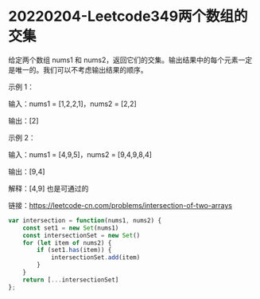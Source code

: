 # 20220204-Leetcode349两个数组的交集

给定两个数组 nums1 和 nums2，返回它们的交集。输出结果中的每个元素一定是唯一的。我们可以不考虑输出结果的顺序。

示例 1：

输入：nums1 = [1,2,2,1]，nums2 = [2,2]

输出：[2]

示例 2：

输入：nums1 = [4,9,5]，nums2 = [9,4,9,8,4]

输出：[9,4]

解释：[4,9] 也是可通过的

链接：https://leetcode-cn.com/problems/intersection-of-two-arrays


```JavaScript
var intersection = function(nums1, nums2) {
    const set1 = new Set(nums1)
    const intersectionSet = new Set()
    for (let item of nums2) {
        if (set1.has(item)) {
            intersectionSet.add(item)
        }
    }
    return [...intersectionSet]
};
```